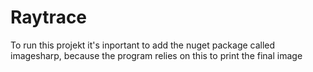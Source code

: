 # Raytrace

To run this projekt it's inportant to add the nuget package called imagesharp, because the program relies on this to print the final image
